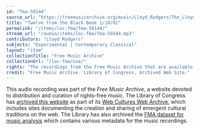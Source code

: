 ```yaml
---
id: "fma-59144"
source_url: "https://freemusicarchive.org/music/Lloyd_Rodgers/The_Lloyd_Rodgers_Group_13/07-_1_18_01"
title: "Twelve from the Black Book 1/18/01"
permalink: "/items/loc-fma/fma-59144/"
stream_url: "/audio/items/loc-fma/fma-59144.mp3"
contributors: "Lloyd Rodgers"
subjects: "Experimental | Contemporary Classical"
layout: "item"
collectionTitle: "Free Music Archive"
collectionUrl: "/loc-fma/use/"
rights: "The recordings from the Free Music Archive that are available on Citizen DJ have a CC0 1.0 Universal License (Public Domain Dedication) which means you can copy, modify, distribute and perform the work, even for commercial purposes, all without asking permission."
credit: "Free Music Archive. Library of Congress, Archived Web Site."
---
```


This audio recording was part of the _Free Music Archive_, a website devoted to distribution and curation of rights-free music. The Library of Congress has [archived this website](https://www.loc.gov/item/lcwaN0026492/) as part of its [Web Cultures Web Archive](https://www.loc.gov/collections/web-cultures-web-archive/about-this-collection/), which includes sites documenting the creation and sharing of emergent cultural traditions on the web. The Library has also archived the [FMA dataset for music analysis](https://catalog.loc.gov/vwebv/search?searchCode=LCCN&searchArg=2018655052&searchType=1&permalink=y) which contains various metadata for the music recordings.